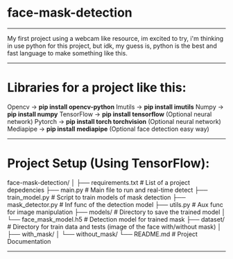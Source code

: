 # face-mask-detection

______________________________________________

My first project using a webcam like resource, im excited to try, i'm thinking in use python for this project, but idk, my guess is, python is the best and fast language to make something like this.

______________________________________________

# Libraries for a project like this: 

Opencv -> **pip install opencv-python**
Imutils -> **pip install imutils**
Numpy -> **pip install numpy**
TensorFlow -> **pip install tensorflow** (Optional neural network)
Pytorch -> **pip install torch torchvision** (Optional neural network)
Mediapipe -> **pip install mediapipe** (Optional face detection easy way)

______________________________________________

# Project Setup **(Using TensorFlow)**:

face-mask-detection/
│
├── requirements.txt                # List of a project depedencies
├── main.py                         # Main file to run and real-time detect
├── train_model.py                  # Script to train models of mask detection
├── mask_detector.py                # Inf func of the detection model
├── utils.py                        # Aux func for image manipulation
├── models/                         # Directory to save the trained model
│   └── face_mask_model.h5          # Detection model for trained mask
├── dataset/                        # Directory for train data and tests (image of the face with/without mask)
│   ├── with_mask/
│   └── without_mask/
└── README.md                       # Project Documentation

______________________________________________